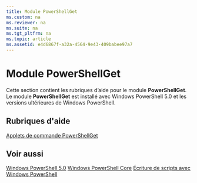 ```yaml
---
title: Module PowerShellGet
ms.custom: na
ms.reviewer: na
ms.suite: na
ms.tgt_pltfrm: na
ms.topic: article
ms.assetid: e4d6867f-a32a-4564-9e43-409babee97a7
---
```

# Module PowerShellGet
Cette section contient les rubriques d’aide pour le module **PowerShellGet**. Le module **PowerShellGet** est installé avec Windows PowerShell 5.0 et les versions ultérieures de Windows PowerShell.

## Rubriques d'aide
[Applets de commande PowerShellGet](http://technet.microsoft.com/library/dn807169.aspx)

## Voir aussi
[Windows PowerShell 5.0](../../core-powershell/core-modules/Windows-PowerShell-5.0.md)
[Windows PowerShell Core](https://technet.microsoft.com/en-us/library/4b75f1e4-f327-48f3-92ab-bf5435094d41)
[Écriture de scripts avec Windows PowerShell](../fundamental/Scripting-with-Windows-PowerShell.md)



<!--HONumber=May16_HO2-->



